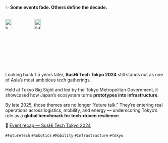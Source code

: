 ✨ **Some events fade. Others define the decade.**

<div style="display:flex; flex-wrap:wrap; gap:10px;">

  <!-- Image 1 -->
  <img src="/alvin-site/JPG_VID/PXL_20240517_112620159.jpg?v=1" 
       alt="sushi24_1" 
       width="48%">

  <!-- Image 2 -->
  <img src="/alvin-site/JPG_VID/PXL_20240516_031228914.jpg?v=1" 
       alt="sushi24_2" 
       width="48%">

</div>


Looking back 1.5 years later, **SusHi Tech Tokyo 2024** still stands out as one of Asia’s most ambitious tech gatherings.  

Held at Tokyo Big Sight and led by the Tokyo Metropolitan Government, it showcased how Japan’s ecosystem turns **prototypes into infrastructure**.  

By late 2025, those themes are no longer “future talk.” They’re entering real operations across logistics, mobility, and energy — underscoring Tokyo’s role as a **global benchmark for tech-driven resilience**.  

🔗 [Event recap — SusHi Tech Tokyo 2024](https://sushitech-startup.metro.tokyo.lg.jp/2024/en/)  

`#FutureTech` `#Robotics` `#Mobility` `#Infrastructure` `#Tokyo`
